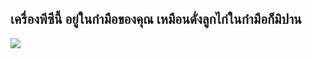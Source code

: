 <?php require("../../entete.php"); ?> <?php require("../../base.php"); ?> <?php require("../../fonctions.php"); ?>

<div id="corps">

<h2>เครื่องพีซีนี้ อยู่ในกำมือของคุณ เหมือนดั่งลูกไก่ในกำมือก็มิปาน</h2>

<img src="Images/earth.png" />

</div>


